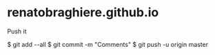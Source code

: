 # renatobraghiere.github.io

Push it

$ git add --all
$ git commit -m "Comments"
$ git push -u origin master

